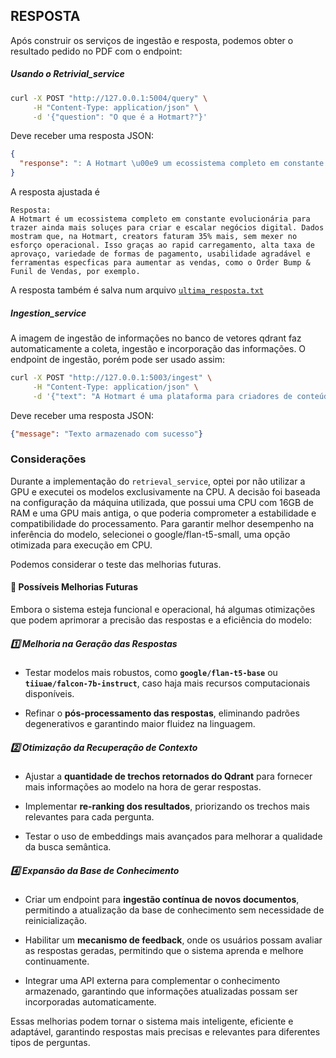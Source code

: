 ## RESPOSTA 
Após construir os serviços de ingestão e resposta, podemos obter o resultado pedido no PDF com o endpoint:

##### Usando o Retrivial_service
```bash
curl -X POST "http://127.0.0.1:5004/query" \
     -H "Content-Type: application/json" \
     -d '{"question": "O que é a Hotmart?"}'
```
Deve receber uma resposta JSON:
```json
{
  "response": ": A Hotmart \u00e9 um ecossistema completo em constante evolucion\u00e1ria para trazer ainda mais solu\u00e7es para criar e escalar neg\u00f3cios digital. Dados mostram que, na Hotmart, creators faturam 35% mais, sem mexer no esfor\u00e7o operacional. Isso gra\u00e7as ao rapid carregamento, alta taxa de aprova\u00e7o, variedade de formas de pagamento, usabilidade agrad\u00e1vel e ferramentas especficas para aumentar as vendas, como o Order Bump & Funil de Vendas, por exemplo."
}
```
A resposta ajustada é 
```text
Resposta:
A Hotmart é um ecossistema completo em constante evolucionária para trazer ainda mais soluçes para criar e escalar negócios digital. Dados mostram que, na Hotmart, creators faturam 35% mais, sem mexer no esforço operacional. Isso graças ao rapid carregamento, alta taxa de aprovaço, variedade de formas de pagamento, usabilidade agradável e ferramentas especficas para aumentar as vendas, como o Order Bump & Funil de Vendas, por exemplo.
```
A resposta também é salva num arquivo [`ultima_resposta.txt`](services/retrieval_service/ultima_resposta.txt)


##### Ingestion_service  
A imagem de ingestão de informações no banco de vetores qdrant faz automaticamente a coleta, ingestão e incorporação das informações. O endpoint de ingestão, porém pode ser usado assim: 

```bash
curl -X POST "http://127.0.0.1:5003/ingest" \
     -H "Content-Type: application/json" \
     -d '{"text": "A Hotmart é uma plataforma para criadores de conteúdo venderem seus produtos digitais."}'
```
Deve receber uma resposta JSON:
```json
{"message": "Texto armazenado com sucesso"}
```


### Considerações

Durante a implementação do `retrieval_service`, optei por não utilizar a GPU e executei os modelos exclusivamente na CPU. A decisão foi baseada na configuração da máquina utilizada, que possui uma CPU com 16GB de RAM e uma GPU mais antiga, o que poderia comprometer a estabilidade e compatibilidade do processamento. Para garantir melhor desempenho na inferência do modelo, selecionei o google/flan-t5-small, uma opção otimizada para execução em CPU.

Podemos considerar o teste das melhorias futuras.

#### 📜 Possíveis Melhorias Futuras

Embora o sistema esteja funcional e operacional, há algumas otimizações que podem aprimorar a precisão das respostas e a eficiência do modelo:

##### **1️⃣ Melhoria na Geração das Respostas**
- Testar modelos mais robustos, como **`google/flan-t5-base`** ou **`tiiuae/falcon-7b-instruct`**, caso haja mais recursos computacionais disponíveis.

- Refinar o **pós-processamento das respostas**, eliminando padrões degenerativos e garantindo maior fluidez na linguagem.

##### **2️⃣ Otimização da Recuperação de Contexto**
- Ajustar a **quantidade de trechos retornados do Qdrant** para fornecer mais informações ao modelo na hora de gerar respostas.

- Implementar **re-ranking dos resultados**, priorizando os trechos mais relevantes para cada pergunta.

- Testar o uso de embeddings mais avançados para melhorar a qualidade da busca semântica.

##### **4️⃣ Expansão da Base de Conhecimento**
- Criar um endpoint para **ingestão contínua de novos documentos**, permitindo a atualização da base de conhecimento sem necessidade de reinicialização.

- Habilitar um **mecanismo de feedback**, onde os usuários possam avaliar as respostas geradas, permitindo que o sistema aprenda e melhore continuamente.

- Integrar uma API externa para complementar o conhecimento armazenado, garantindo que informações atualizadas possam ser incorporadas automaticamente.

Essas melhorias podem tornar o sistema mais inteligente, eficiente e adaptável, garantindo respostas mais precisas e relevantes para diferentes tipos de perguntas.
